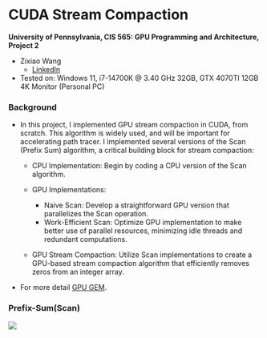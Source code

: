 CUDA Stream Compaction
======================

**University of Pennsylvania, CIS 565: GPU Programming and Architecture, Project 2**

* Zixiao Wang
  * [LinkedIn](https://www.linkedin.com/in/zixiao-wang-826a5a255/)
* Tested on: Windows 11, i7-14700K @ 3.40 GHz 32GB, GTX 4070TI 12GB  4K Monitor (Personal PC)

### Background

* In this project, I implemented GPU stream compaction in CUDA, from scratch. This algorithm is widely used, and will be important for accelerating path tracer. I implemented several versions of the Scan (Prefix Sum) algorithm, a critical building block for stream compaction:
  * CPU Implementation: Begin by coding a CPU version of the Scan algorithm.
  * GPU Implementations:
     *  Naive Scan: Develop a straightforward GPU version that parallelizes the Scan operation.
     *  Work-Efficient Scan: Optimize GPU implementation to make better use of parallel resources, minimizing idle threads and redundant computations.
   
  * GPU Stream Compaction: Utilize Scan implementations to create a GPU-based stream compaction algorithm that efficiently removes zeros from an integer array.
* For more detail [GPU GEM](https://developer.nvidia.com/gpugems/gpugems3/part-vi-gpu-computing/chapter-39-parallel-prefix-sum-scan-cuda).

### Prefix-Sum(Scan)

![](images/ScanSpeed.png)
